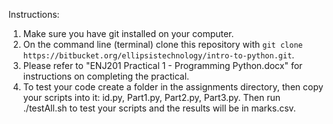 Instructions:
1. Make sure you have git installed on your computer.
2. On the command line (terminal) clone this repository with `git clone https://bitbucket.org/ellipsistechnology/intro-to-python.git`.
3. Please refer to "ENJ201 Practical 1 - Programming Python.docx" for instructions on completing the practical.
4. To test your code create a folder in the assignments directory, then copy your scripts into it: id.py, Part1.py, Part2.py, Part3.py. Then run ./testAll.sh to test your scripts and the results will be in marks.csv.
